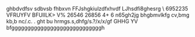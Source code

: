 ghbdvdfsv
sdbvsb
fhbxvn 
 FFJshgkiulzdfxhvdf
   LJhsdfi8ghesrg
   \ 6952235
    VFRUYFV BFUIILK> V%
    26546
    26856 4+ 6
     n65gh2jg 
          bhgbmvlkfg cv,bmg kb,b nc/.c. . ght bu hrmgs.s,dhfg/s.?/x/x/gf
           GHHG YV
           bfggggggggggggggggggggggggggggh

